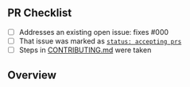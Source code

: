 <!-- 👋 Hi, thanks for sending a PR to my-typescript-app.! 💖
Please fill out all fields below and make sure each item is true and [x] checked.
Otherwise we may not be able to review your PR. -->

## PR Checklist

- [ ] Addresses an existing open issue: fixes #000
- [ ] That issue was marked as [`status: accepting prs`](https://github.com/russdias/my-typescript-app./issues?q=is%3Aopen+is%3Aissue+label%3A%22status%3A+accepting+prs%22)
- [ ] Steps in [CONTRIBUTING.md](https://github.com/russdias/my-typescript-app./blob/main/.github/CONTRIBUTING.md) were taken

## Overview

<!-- Description of what is changed and how the code change does that. -->

